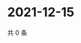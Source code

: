 # 2021-12-15

共 0 条

<!-- BEGIN WEIBO -->
<!-- 最后更新时间 Wed Dec 15 2021 04:12:35 GMT+0800 (China Standard Time) -->

<!-- END WEIBO -->
